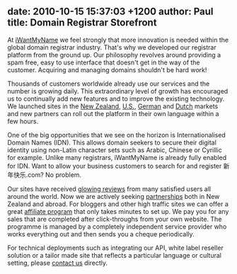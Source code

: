 date: 2010-10-15 15:37:03 +1200
author: Paul
title: Domain Registrar Storefront
----

At [iWantMyName](https://iwantmyname.co.nz/) we feel strongly that more innovation is needed within the global domain registrar industry. That's why we developed our registrar platform from the ground up. Our philosophy revolves around providing a spam free, easy to use interface that doesn't get in the way of the customer. Acquiring and managing domains shouldn't be hard work!

Thousands of customers worldwide already use our services and the number is growing daily. This extraordinary level of growth has encouraged us to continually add new features and to improve the existing technology. We launched sites in the [New Zealand](https://iwantmyname.co.nz/), [U.S.](https://iwantmyname.com/), [German](http://meinname.de/) and [Dutch](http://benikvrij.nl/) markets and new partners can roll out the platform in their own language within a few hours. 

One of the big opportunities that we see on the horizon is Internationalised Domain Names (IDN). This allows domain seekers to secure their digital identity using non-Latin character sets such as Arabic, Chinese or Cyrillic for example. Unlike many registrars, iWantMyName is already fully enabled for IDN. Want to allow your business customers to search for and register 新年快乐.com? No problem.

Our sites have received [glowing reviews](https://iwantmyname.com/about) from many satisfied users all around the world. Now we are actively seeking [partnerships](https://iwantmyname.com/partner) both in New Zealand and abroad. For bloggers and other high traffic sites we can offer a great [affiliate program](https://iwantmyname.com/affiliate) that only takes minutes to set up. We pay you for any sales that are completed after click-throughs from your own website. The programme is managed by a completely independent service provider who works everything out and then sends you a cheque periodically.

For technical deployments such as integrating our API, white label reseller solution or a tailor made site that reflects a particular language or cultural setting, please [contact us](https://iwantmyname.com/support) directly.
